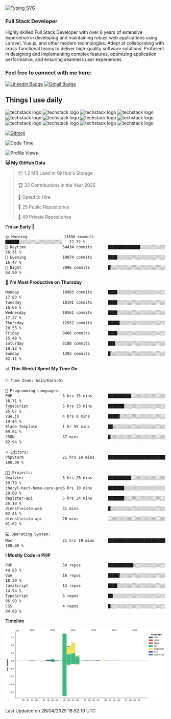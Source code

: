 [![Typing SVG](https://readme-typing-svg.demolab.com?font=Permanent+Marker&size=31&pause=1000&color=00A11F&center=true&random=false&width=435&lines=Hi+%F0%9F%91%8B%2C+I'm+Waheed+Sindhani)](https://git.io/typing-svg)
### Full Stack Developer
Highly skilled Full Stack Developer with over 6 years of extensive experience in developing and maintaining robust web applications using Laravel, Vue.js, and other modern technologies. Adept at collaborating with cross-functional teams to deliver high-quality software solutions. Proficient in designing and implementing complex features, optimizing application performance, and ensuring seamless user experiences. 

### Feel free to connect with me here:

[![Linkedin Badge](https://img.shields.io/badge/-waheedsindhani-blue?style=flat-square&logo=Linkedin&logoColor=white&link=https://www.linkedin.com/in/waheed-sindhani/)](https://www.linkedin.com/in/waheed-sindhani/)
[![Gmail Badge](https://img.shields.io/badge/-waheed.eliccs@gmail.com-c14438?style=flat-square&logo=Gmail&logoColor=white&link=mailto:waheed.eliccs@gmail.com)](mailto:waheed.eliccs@gmail.com)

## Things I use daily
![techstack logo](https://readme-components.vercel.app/api?component=logo&logo=react&text=false&animation=spin&fill=000000&svgfill=2d79c7)
![techstack logo](https://readme-components.vercel.app/api?component=logo&logo=vue.js&text=false&fill=000000&svgfill=4FC08D)
![techstack logo](https://readme-components.vercel.app/api?component=logo&logo=laravel&text=false&fill=000000&svgfill=FF2D20)
![techstack logo](https://readme-components.vercel.app/api?component=logo&logo=javascript&text=false&fill=000000&svgfill=F7DF1E)
![techstack logo](https://readme-components.vercel.app/api?component=logo&logo=mysql&text=false&fill=000000&svgfill=4479A1)
![techstack logo](https://readme-components.vercel.app/api?component=logo&logo=quasar&text=false&svgfill=050A14&fill=ffffaa&animation=spin)
![techstack logo](https://readme-components.vercel.app/api?component=logo&logo=typescript&text=false&fill=000000&svgfill=3178C6)
![techstack logo](https://readme-components.vercel.app/api?component=logo&logo=node.js&text=false&fill=000000&svgfill=5FA04E)
![techstack logo](https://readme-components.vercel.app/api?component=logo&logo=tailwindcss&text=false&fill=000000&svgfill=06B6D4)
![techstack logo](https://readme-components.vercel.app/api?component=logo&logo=docker&text=false&fill=000000&svgfill=2496ED)
![techstack logo](https://readme-components.vercel.app/api?component=logo&logo=linux&text=false&fill=000000&svgfill=FCC624)
![techstack logo](https://readme-components.vercel.app/api?component=logo&logo=amazonaws&text=false&fill=000000&svgfill=232F3E)



<!--
**Sindhani/sindhani** is a ✨ _special_ ✨ repository because its `README.md` (this file) appears on your GitHub profile.

Here are some ideas to get you started:

- 🔭 I’m currently working on ...
- 🌱 I’m currently learning ...
- 👯 I’m looking to collaborate on ...
- 🤔 I’m looking for help with ...
- 💬 Ask me about ...
- 📫 How to reach me: ...
- 😄 Pronouns: ...
- ⚡ Fun fact: ...
-->
<a href="https://gitmoji.dev">
  <img
    src="https://img.shields.io/badge/gitmoji-%20😜%20😍-FFDD67.svg?style=flat-square"
    alt="Gitmoji"
  />
</a>

<!--START_SECTION:waka-->
![Code Time](http://img.shields.io/badge/Code%20Time-1%2C010%20hrs%2029%20mins-blue)

![Profile Views](http://img.shields.io/badge/Profile%20Views-0-blue)

**🐱 My GitHub Data** 

> 📦 1.2 MB Used in GitHub's Storage 
 > 
> 🏆 33 Contributions in the Year 2025
 > 
> 💼 Opted to Hire
 > 
> 📜 25 Public Repositories 
 > 
> 🔑 49 Private Repositories 
 > 
**I'm an Early 🐤** 

```text
🌞 Morning                13650 commits       ██████░░░░░░░░░░░░░░░░░░░   22.32 % 
🌆 Daytime                34434 commits       ██████████████░░░░░░░░░░░   56.31 % 
🌃 Evening                10074 commits       ████░░░░░░░░░░░░░░░░░░░░░   16.47 % 
🌙 Night                  2996 commits        █░░░░░░░░░░░░░░░░░░░░░░░░   04.90 % 
```
📅 **I'm Most Productive on Thursday** 

```text
Monday                   10903 commits       ████░░░░░░░░░░░░░░░░░░░░░   17.83 % 
Tuesday                  10191 commits       ████░░░░░░░░░░░░░░░░░░░░░   16.66 % 
Wednesday                10561 commits       ████░░░░░░░░░░░░░░░░░░░░░   17.27 % 
Thursday                 12552 commits       █████░░░░░░░░░░░░░░░░░░░░   20.53 % 
Friday                   9466 commits        ████░░░░░░░░░░░░░░░░░░░░░   15.48 % 
Saturday                 6188 commits        ███░░░░░░░░░░░░░░░░░░░░░░   10.12 % 
Sunday                   1293 commits        █░░░░░░░░░░░░░░░░░░░░░░░░   02.11 % 
```


📊 **This Week I Spent My Time On** 

```text
🕑︎ Time Zone: Asia/Karachi

💬 Programming Languages: 
PHP                      8 hrs 15 mins       ██████████░░░░░░░░░░░░░░░   38.71 % 
TypeScript               5 hrs 33 mins       ███████░░░░░░░░░░░░░░░░░░   26.07 % 
Vue.js                   4 hrs 8 mins        █████░░░░░░░░░░░░░░░░░░░░   19.44 % 
Blade Template           1 hr 55 mins        ██░░░░░░░░░░░░░░░░░░░░░░░   09.04 % 
JSON                     37 mins             █░░░░░░░░░░░░░░░░░░░░░░░░   02.94 % 

🔥 Editors: 
PhpStorm                 21 hrs 19 mins      █████████████████████████   100.00 % 

🐱‍💻 Projects: 
dealzter                 8 hrs 28 mins       ██████████░░░░░░░░░░░░░░░   39.79 % 
cheryl-hect-home-care-pro6 hrs 10 mins       ███████░░░░░░░░░░░░░░░░░░   29.00 % 
dealzter-api             5 hrs 34 mins       ███████░░░░░░░░░░░░░░░░░░   26.18 % 
dienstleisto-web         31 mins             █░░░░░░░░░░░░░░░░░░░░░░░░   02.45 % 
dienstleisto-api         20 mins             ░░░░░░░░░░░░░░░░░░░░░░░░░   01.62 % 

💻 Operating System: 
Mac                      21 hrs 19 mins      █████████████████████████   100.00 % 
```

**I Mostly Code in PHP** 

```text
PHP                      39 repos            ███████████░░░░░░░░░░░░░░   44.83 % 
Vue                      16 repos            █████░░░░░░░░░░░░░░░░░░░░   18.39 % 
JavaScript               13 repos            ████░░░░░░░░░░░░░░░░░░░░░   14.94 % 
TypeScript               6 repos             ██░░░░░░░░░░░░░░░░░░░░░░░   06.90 % 
CSS                      4 repos             █░░░░░░░░░░░░░░░░░░░░░░░░   04.60 % 
```



**Timeline**

![Lines of Code chart](https://raw.githubusercontent.com/Sindhani/Sindhani/main/assets/bar_graph.png)


 Last Updated on 26/04/2025 18:52:19 UTC
<!--END_SECTION:waka-->
